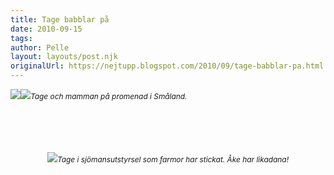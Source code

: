 ```yaml
---
title: Tage babblar på
date: 2010-09-15
tags: 	
author: Pelle
layout: layouts/post.njk
originalUrl: https://nejtupp.blogspot.com/2010/09/tage-babblar-pa.html
---
```


<img src="../../../../img/Kring+Ebbehill-_MG_3217.jpg"><img src="../../../../img/Kring+Pyrtet-_MG_3546.jpg"><span style="font-size:85%;"><span style="font-style: italic;">Tage och mamman på promenad i Småland.</span><br></span></div><br><br><br><br><div style="text-align: center;"><img src="../../../../img/Kring+Pyrtet-_MG_3858.jpg"><span style="font-size:85%;"><span style="font-style: italic;">Tage i sjömansutstyrsel som farmor har stickat. Åke har likadana!</span><br></span></div>
<!-- no comments on this post -->
